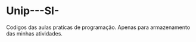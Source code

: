# Unip---SI-
Codigos das aulas praticas de programação.
Apenas para armazenamento das minhas atividades.
